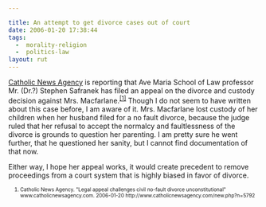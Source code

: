 ```yaml
---

title: An attempt to get divorce cases out of court
date: 2006-01-20 17:38:44
tags:
  -  morality-religion
  -  politics-law
layout: rut
---
```



<p><a href="www.catholicnewsagency.com" title="Catholic News Agency">Catholic News Agency</a> is reporting that Ave Maria School of Law professor Mr. (Dr.?) Stephen Safranek has filed an appeal on the divorce and custody decision against Mrs. Macfarlane.<sup><a href="http://www.catholicnewsagency.com/new.php?n=5792" title="Legal appeal challenges civil no-fault divorce unconstitutional">[1]</a></sup> Though I do not seem to have written about this case before, I am aware of it.  Mrs. Macfarlane lost custody of her children when her husband filed for a no fault divorce, because the judge ruled that her refusal to accept the normalcy and faultlessness of the divorce is grounds to question her parenting.  I am pretty sure he went further, that he questioned her sanity, but I cannot find documentation of that now.</p>  <p>Either way, I hope her appeal works, it would create precedent to remove proceedings from a court system that is highly biased in favor of divorce.</p>  <ol><font size="-2"><li><font size="-2">Catholic News Agency.  "Legal appeal challenges civil no-fault divorce unconstitutional" www.catholicnewsagency.com. 2006-01-20 http://www.catholicnewsagency.com/new.php?n=5792 </font></li></font></ol>


